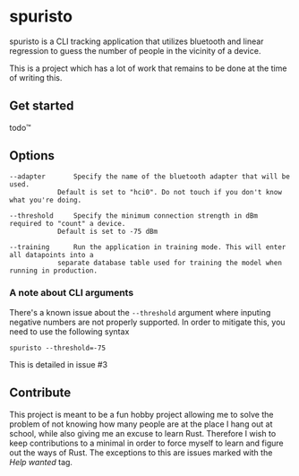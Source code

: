 # spuristo

spuristo is a CLI tracking application that utilizes bluetooth and linear regression to guess the number of people in the vicinity of a device.

This is a project which has a lot of work that remains to be done at the time of writing this.

## Get started

todo™️

## Options

```
--adapter		Specify the name of the bluetooth adapter that will be used.
			Default is set to "hci0". Do not touch if you don't know what you're doing.

--threshold		Specify the minimum connection strength in dBm required to "count" a device.
			Default is set to -75 dBm

--training		Run the application in training mode. This will enter all datapoints into a
			separate database table used for training the model when running in production.
```

### A note about CLI arguments

There's a known issue about the `--threshold` argument where inputing negative numbers are not properly supported. In order to mitigate this, you need to use the following syntax

```
spuristo --threshold=-75
```

This is detailed in issue #3

## Contribute

This project is meant to be a fun hobby project allowing me to solve the problem of not knowing how many people are at the place I hang out at school, while also giving me an excuse to learn Rust. Therefore I wish to keep contributions to a minimal in order to force myself to learn and figure out the ways of Rust. The exceptions to this are issues marked with the _Help wanted_ tag.

